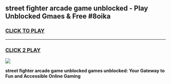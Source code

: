 
## street fighter arcade game unblocked - Play Unblocked Gmaes & Free #8oika
<h3>
<a href="https://premium.freeplayer.one?title=street_fighter_arcade_game_unblocked&ref=01M">CLICK TO PLAY</a></h3>
<hr>

<h3>
<a href="https://premium.freeplayer.one?title=street_fighter_arcade_game_unblocked&ref=01M">CLICK 2 PLAY</a>
  
</h3>

<a href="https://premium.freeplayer.one?title=street_fighter_arcade_game_unblocked&ref=01M"><img src="https://clearcache.store/games.png"></a>


**street fighter arcade game unblocked games unblocked: Your Gateway to Fun and Accessible Online Gaming**
